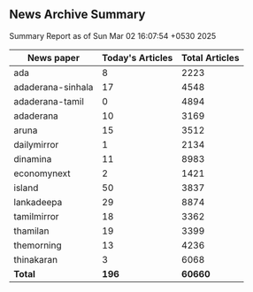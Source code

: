 <!-- @format -->
## News Archive Summary

Summary Report as of Sun Mar 02 16:07:54 +0530 2025

| News paper         | Today's Articles | Total Articles |
|--------------------|------------------|----------------|
| ada               | 8          | 2223        |
| adaderana-sinhala               | 17          | 4548        |
| adaderana-tamil               | 0          | 4894        |
| adaderana               | 10          | 3169        |
| aruna               | 15          | 3512        |
| dailymirror               | 1          | 2134        |
| dinamina               | 11          | 8983        |
| economynext               | 2          | 1421        |
| island               | 50          | 3837        |
| lankadeepa               | 29          | 8874        |
| tamilmirror               | 18          | 3362        |
| thamilan               | 19          | 3399        |
| themorning               | 13          | 4236        |
| thinakaran               | 3          | 6068        |
| **Total**          | **196**      | **60660** |

